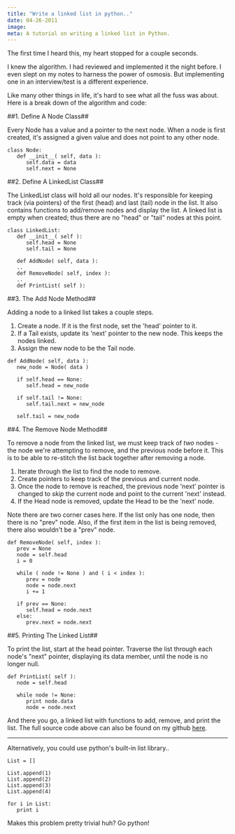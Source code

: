```yaml
---
title: "Write a linked list in python.."
date: 04-26-2011
image:
meta: A tutorial on writing a linked list in Python.
---
```


The first time I heard this, my heart stopped for a couple seconds.

I knew the algorithm. I had reviewed and implemented it the night before. I even slept on my notes to harness the power of osmosis. But implementing one in an interview/test is a different experience.

Like many other things in life, it's hard to see what all the fuss was about. Here is a break down of the algorithm and code:

##1. Define A Node Class##

Every Node has a value and a pointer to the next node. When a node is first created, it's assigned a given value and does not point to any other node.

<pre><code class=language-python>class Node:
   def __init__( self, data ):
      self.data = data
      self.next = None
</code></pre>

##2. Define A LinkedList Class##

The LinkedList class will hold all our nodes. It's responsible for keeping track (via pointers) of the first (head) and last (tail) node in the list. It also contains functions to add/remove nodes and display the list. A linked list is empty when created; thus there are no "head" or "tail" nodes at this point.

<pre><code class=language-python>class LinkedList:
   def __init__( self ):
      self.head = None
      self.tail = None

   def AddNode( self, data ):
   ..
   def RemoveNode( self, index ):
   ..
   def PrintList( self ):
</code></pre>

##3. The Add Node Method##

Adding a node to a linked list takes a couple steps.

1. Create a node. If it is the first node, set the 'head' pointer to it.
2. If a Tail exists, update its 'next' pointer to the new node. This keeps the nodes linked.
3. Assign the new node to be the Tail node.

<pre><code class=language-python>def AddNode( self, data ):
   new_node = Node( data )

   if self.head == None:
      self.head = new_node

   if self.tail != None:
      self.tail.next = new_node

   self.tail = new_node
</code></pre>

##4. The Remove Node Method##

To remove a node from the linked list, we must keep track of *two* nodes - the node we're attempting to remove, and the previous node before it. This is to be able to re-stitch the list back together after removing a node.

1. Iterate through the list to find the node to remove.
2. Create pointers to keep track of the previous and current node.
3. Once the node to remove is reached, the previous node 'next' pointer is changed to *skip* the current node and point to the current 'next' instead.
4. If the Head node is removed, update the Head to be the 'next' node.

Note there are two corner cases here. If the list only has one node, then there is no "prev" node. Also, if the first item in the list is being removed, there also wouldn't be a "prev" node.

<pre><code class=language-python>def RemoveNode( self, index ):
   prev = None
   node = self.head
   i = 0

   while ( node != None ) and ( i < index ):
      prev = node
      node = node.next
      i += 1

   if prev == None:
      self.head = node.next
   else:
      prev.next = node.next
</code></pre>

##5. Printing The Linked List##

To print the list, start at the head pointer. Traverse the list through each node's "next" pointer, displaying its data member, until the node is no longer null.<br />

<pre><code class=language-python>def PrintList( self ):
   node = self.head

   while node != None:
      print node.data
      node = node.next
</code></pre>

And there you go, a linked list with functions to add, remove, and print the list. The full source code above can also be found on my github <a href="https://github.com/alexle/Linked-List/blob/master/linked.py">here</a>.<br />

---------

Alternatively, you could use python's built-in list library..<br />

<pre><code class=language-python>List = []

List.append(1)
List.append(2)
List.append(3)
List.append(4)

for i in List:
   print i
</code></pre>

Makes this problem pretty trivial huh? Go python!
